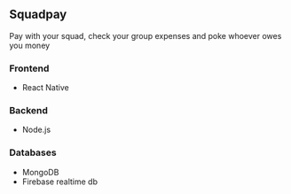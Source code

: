 ## Squadpay

Pay with your squad, check your group expenses and poke whoever owes you money

### Frontend

- React Native

### Backend

- Node.js

### Databases

- MongoDB
- Firebase realtime db